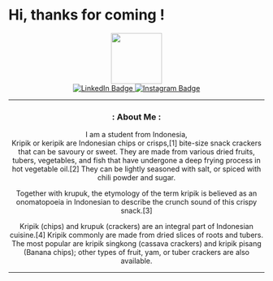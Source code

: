   # Hi, thanks for coming !

<div id="header" align="center">
  <img src="https://media1.tenor.com/m/SIpmtvnEsDIAAAAC/rotating-chips.gif" width="100"/>
  <div id="badges" align="center">
    <a href="https://www.linkedin.com/in/krisna-hadi-prasetya-2a9538286">  
      <img src="https://img.shields.io/badge/LinkedIn-blue?style=for-the badge&logo=linkedin&logoColor=white" alt="LinkedIn Badge"/>
    </a>
    <a href="https://instagram.com/kripix.dev">
      <img src="https://img.shields.io/badge/Instagram-red?style=for-the badge&logo=instagram&logoColor=white" alt="Instagram Badge"/>
    </a>
  </div>
</div>

<div id="main" align="center">


  ---
  ### : About Me : 
  I am a student from Indonesia,
  <br>
  Kripik or keripik are Indonesian chips or crisps,[1] bite-size snack crackers that can be savoury or sweet. They are made from various dried fruits, tubers, vegetables, and fish that have undergone a deep frying process in hot vegetable oil.[2] They can be lightly seasoned with salt, or spiced with chili powder and sugar.

Together with krupuk, the etymology of the term kripik is believed as an onomatopoeia in Indonesian to describe the crunch sound of this crispy snack.[3]

Kripik (chips) and krupuk (crackers) are an integral part of Indonesian cuisine.[4] Kripik commonly are made from dried slices of roots and tubers. The most popular are kripik singkong (cassava crackers) and kripik pisang (Banana chips); other types of fruit, yam, or tuber crackers are also available.
  


  --- 
  <div>
<!--         <img src="https://github.com/devicons/devicon/blob/master/icons/java/java-original-wordmark.svg" title="Java" alt="Java" width="40" height="40"/>&nbsp;
    <img src="https://github.com/devicons/devicon/blob/master/icons/androidstudio/androidstudio-original.svg" title="AndroidStudio" alt="AndroidStudio" width="40" height="40"/>&nbsp;
      <img src="https://github.com/devicons/devicon/blob/master/icons/kotlin/kotlin-original.svg" title="Kotlin" alt="Kotlin" width="40" height="40"/>&nbsp;
        <img src="https://github.com/devicons/devicon/blob/master/icons/flutter/flutter-original.svg" title="Flutter" alt="Flutter" width="40" height="40"/>&nbsp;
              <img src="https://github.com/devicons/devicon/blob/master/icons/godot/godot-original-wordmark.svg" title="Godot"  alt="Godot" width="40" height="40"/>&nbsp; -->
    
  </div>
  <div>
<!--       <img src="https://github.com/devicons/devicon/blob/master/icons/mysql/mysql-original-wordmark.svg" title="MySQL"  alt="MySQL" width="40" height="40"/>&nbsp;
      <img src="https://github.com/devicons/devicon/blob/master/icons/javascript/javascript-original.svg" title="JavaScript" alt="JavaScript" width="40" height="40"/>&nbsp;
      <img src="https://github.com/devicons/devicon/blob/master/icons/laravel/laravel-original.svg"  title="Laravel" alt="Laravel" width="40" height="40"/>&nbsp;
    <img src="https://github.com/devicons/devicon/blob/master/icons/bulma/bulma-plain.svg" title="Bulma" alt="Bulma" width="40" height="40"/>&nbsp;
      <img src="https://github.com/devicons/devicon/blob/master/icons/bootstrap/bootstrap-original.svg" title="Bootstrap" alt="Bootstrap" width="40" height="40"/>&nbsp; -->
<!--   <img src="https://github.com/devicons/devicon/blob/master/icons/tailwindcss/tailwindcss-original.svg" title="Tailwind" alt="Tailwind" width="40" height="40"/>&nbsp; -->

  </div>
<!--
**kripix/kripix** is a ✨ _special_ ✨ repository because its `README.md` (this file) appears on your GitHub profile.


Here are some ideas to get you started:

- 🔭 I’m currently working on ...
- 🌱 I’m currently learning ...
- 👯 I’m looking to collaborate on ...
- 🤔 I’m looking for help with ...
- 💬 Ask me about ...
- 📫 How to reach me: ...
- 😄 Pronouns: ...
- ⚡ Fun fact: ...
-->
